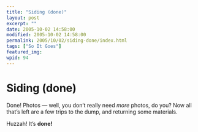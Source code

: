 ```yaml
---
title: "Siding (done)"
layout: post
excerpt: ""
date: 2005-10-02 14:58:00
modified: 2005-10-02 14:58:00
permalink: 2005/10/02/siding-done/index.html
tags: ["So It Goes"]
featured_img: 
wpid: 94
---
```


# Siding (done)

Done! Photos — well, you don’t really need *more* photos, do you? Now all that’s left are a few trips to the dump, and returning some materials.

Huzzah! It’s **done!**